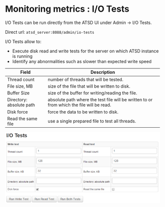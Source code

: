 # Monitoring metrics : I/O Tests


I/O Tests can be run directly from the ATSD UI under Admin -\> I/O
Tests.

Direct url: `atsd_server:8088/admin/io-tests`

I/O Tests allow to:

-   Execute disk read and write tests for the server on which ATSD
    instance is running
-   Identify any abnormalities such as slower than expected write speed

| Field | Description |
| --- | --- |
| Thread count | number of threads that will be tested. |
| File size, MB | size of the file that will be written to disk. |
| Buffer Size | size of the buffer for writing/reading the file. |
| Directory: absolute path | absolute path where the test file will be written to or from which the file will be read. |
| Disk force | force the data to be written to disk. |
| Read the same file | use a single prepared file to test all threads. |

![](images/atsd_io_tests.png "atsd_io_tests")